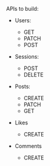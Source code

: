 APIs to build: 

- Users: 
   - GET 
   - PATCH
   - POST

- Sessions:
   - POST
   - DELETE

- Posts:
   - CREATE
   - PATCH
   - GET

- Likes
   - CREATE

- Comments
   - CREATE
   